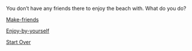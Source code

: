 You don’t have any friends there to enjoy the beach with. What do you do? 

[Make-friends](../Make-friends/opinion.md)

[Enjoy-by-yourself](../Enjoy-by-yourself/opinion2.md)

[Start Over](../README.md)